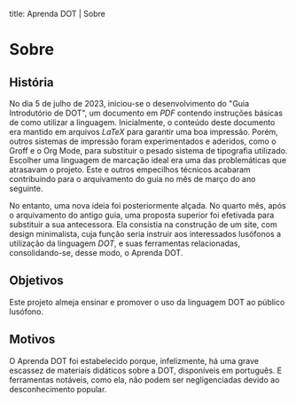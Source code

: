 title: Aprenda DOT | Sobre

# Sobre

## História

No dia 5 de julho de 2023, iniciou-se o desenvolvimento do "Guia Introdutório de DOT", um documento em _PDF_ contendo instruções básicas de como utilizar a linguagem. Inicialmente, o conteúdo deste documento era mantido em arquivos _LaTeX_ para garantir uma boa impressão. Porém, outros sistemas de impressão foram experimentados e aderidos, como o Groff e o Org Mode, para substituir o pesado sistema de tipografia utilizado. Escolher uma  linguagem de marcação ideal era uma das problemáticas que atrasavam o projeto. Este e outros empecilhos técnicos acabaram contribuindo para o arquivamento do guia no mês de março do ano seguinte.

No entanto, uma nova ideia foi posteriormente alçada. No quarto mês, após o arquivamento do antigo guia, uma proposta superior foi efetivada para substituir a sua antecessora. Ela consistia na construção de um site, com design minimalista, cuja função seria instruir aos interessados lusófonos a utilização da linguagem _DOT_, e suas ferramentas relacionadas, consolidando-se, desse modo, o Aprenda DOT.

## Objetivos

Este projeto almeja ensinar e promover o uso da linguagem DOT ao público lusófono.

## Motivos

O Aprenda DOT foi estabelecido porque, infelizmente, há uma grave escassez de materiais didáticos sobre a DOT, disponíveis em português. E ferramentas notáveis, como ela, não podem ser negligenciadas devido ao desconhecimento popular.
